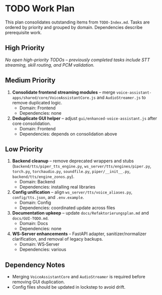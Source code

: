 # TODO Work Plan

This plan consolidates outstanding items from `TODO-Index.md`. Tasks are ordered by priority and grouped by domain. Dependencies describe prerequisite work.

## High Priority
*No open high-priority TODOs – previously completed tasks include STT streaming, skill routing, and PCM validation.*

## Medium Priority
1. **Consolidate frontend streaming modules** – merge `voice-assistant-apps/shared/core/VoiceAssistantCore.js` and `AudioStreamer.js` to remove duplicated logic.
   - Domain: Frontend
   - Dependencies: none
2. **Deduplicate GUI helper** – adjust `gui/enhanced-voice-assistant.js` after core consolidation.
   - Domain: Frontend
   - Dependencies: depends on consolidation above

## Low Priority
1. **Backend cleanup** – remove deprecated wrappers and stubs (`backend/tts/piper_tts_engine.py`, `ws_server/tts/engines/piper.py`, `torch.py`, `torchaudio.py`, `soundfile.py`, `piper/__init__.py`, `backend/tts/engine_zonos.py`).
   - Domain: Backend
   - Dependencies: installing real libraries
2. **Config unification** – align `ws_server/tts/voice_aliases.py`, `config/tts.json`, and `.env.example`.
   - Domain: Config
   - Dependencies: coordinated update across files
3. **Documentation upkeep** – update `docs/Refaktorierungsplan.md` and `docs/GUI-TODO.md`.
   - Domain: Docs
   - Dependencies: none
4. **WS‑Server enhancements** – FastAPI adapter, sanitizer/normalizer clarification, and removal of legacy backups.
   - Domain: WS‑Server
   - Dependencies: various

## Dependency Notes
- Merging `VoiceAssistantCore` and `AudioStreamer` is required before removing GUI duplication.
- Config files should be updated in lockstep to avoid drift.
